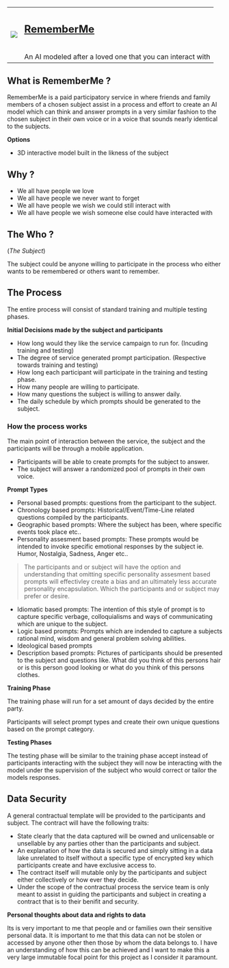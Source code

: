 <table rules=none>
 <tr>
<td> <img src="https://i.imgur.com/W0ZGUKU.jpeg"></td>
<td> <h2><a href="https://joshjetson.github.io">RememberMe</a></h2><br>An AI modeled after a loved one that you can interact with</td>
</tr>
</table>

## What is RememberMe ?

RememberMe is a paid participatory service in where friends and family members of a chosen subject assist in a process and effort to create an AI model which can think and answer prompts in a very similar fashion to the chosen subject in their own voice or in a voice that sounds nearly identical to the subjects.  

**Options**

- 3D interactive model built in the likness of the subject 

## Why ?

- We all have people we love
- We all have people we never want to forget
- We all have people we wish we could still interact with
- We all have people we wish someone else could have interacted with

## The Who ?
(*The Subject*)

The subject could be anyone willing to participate in the process who either wants to be remembered or others want to remember.

## The Process

The entire process will consist of standard training and multiple testing phases.

**Initial Decisions made by the subject and participants**

- How long would they like the service campaign to run for. (Incuding training and testing)
- The degree of service generated prompt participation. (Respective towards training and testing)
- How long each participant will participate in the training and testing phase.
- How many people are willing to participate.
- How many questions the subject is willing to answer daily.
- The daily schedule by which prompts should be generated to the subject.

### How the process works

The main point of interaction between the service, the subject and the participants will be through a mobile application.

- Participants will be able to create prompts for the subject to answer.
- The subject will answer a randomized pool of prompts in their own voice.

**Prompt Types**

- Personal based prompts: questions from the participant to the subject.
- Chronology based prompts: Historical/Event/Time-Line related questions compiled by the participants.
- Geographic based prompts: Where the subject has been, where specific events took place etc..
- Personality assesment based prompts: These prompts would be intended to invoke specific emotional responses by the subject ie. Humor, Nostalgia, Sadness, Anger etc..
> The participants and or subject will have the option and understanding that omitting specific personality assesment based prompts will effectivley create a bias and an ultimately less accurate personality encapsulation. Which the participants and or subject may prefer or desire. 
- Idiomatic based prompts: The intention of this style of prompt is to capture specific verbage, colloquialisms and ways of communicating which are unique to the subject.
- Logic based prompts: Prompts which are indended to capture a subjects rational mind, wisdom and general problem solving abilities.
- Ideological based prompts
- Description based prompts: Pictures of participants should be presented to the subject and questions like. What did you think of this persons hair or is this person good looking or what do you think of this persons clothes.



**Training Phase**

The training phase will run for a set amount of days decided by the entire party.

Participants will select prompt types and create their own unique questions based on the prompt category.

**Testing Phases**

The testing phase will be similar to the training phase accept instead of participants interacting with the subject they will now be interacting with the model under the supervision of the subject who would correct or tailor the models responses. 


## Data Security

A general contractual template will be provided to the participants and subject.
The contract will have the following traits:

- State clearly that the data captured will be owned and unlicensable or unsellable by any parties other than the participants and subject.
- An explanation of how the data is secured and simply sitting in a data lake unrelated to itself without a specific type of encrypted key which participants create and have exclusive access to.
- The contract itself will mutable only by the participants and subject either collectively or how ever they decide.
- Under the scope of the contractual process the service team is only meant to assist in guiding the participants and subject in creating a contract that is to their benifit and security.

**Personal thoughts about data and rights to data**

Its is very important to me that people and or families own their sensitive personal data.
It is important to me that this data can not be stolen or accessed by anyone other then those by whom the data belongs to.
I have an understanding of how this can be achieved and I want to make this a very large immutable focal point for this project as I consider it paramount. 


